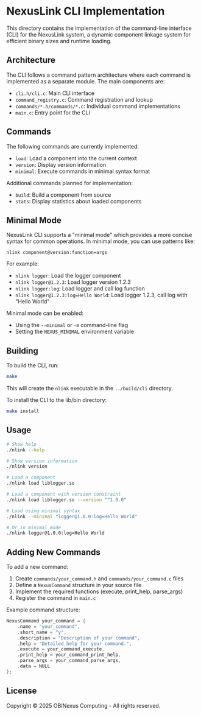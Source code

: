 # NexusLink CLI Implementation

This directory contains the implementation of the command-line interface (CLI) for the NexusLink system, a dynamic component linkage system for efficient binary sizes and runtime loading.

## Architecture

The CLI follows a command pattern architecture where each command is implemented as a separate module. The main components are:

- `cli.h/cli.c`: Main CLI interface
- `command_registry.c`: Command registration and lookup
- `commands/*.h/commands/*.c`: Individual command implementations
- `main.c`: Entry point for the CLI

## Commands

The following commands are currently implemented:

- `load`: Load a component into the current context
- `version`: Display version information
- `minimal`: Execute commands in minimal syntax format

Additional commands planned for implementation:

- `build`: Build a component from source
- `stats`: Display statistics about loaded components

## Minimal Mode

NexusLink CLI supports a "minimal mode" which provides a more concise syntax for common operations. In minimal mode, you can use patterns like:

```
nlink component@version:function=args
```

For example:
- `nlink logger`: Load the logger component
- `nlink logger@1.2.3`: Load logger version 1.2.3
- `nlink logger:log`: Load logger and call log function
- `nlink logger@1.2.3:log=Hello World`: Load logger 1.2.3, call log with "Hello World"

Minimal mode can be enabled:
- Using the `--minimal` or `-m` command-line flag
- Setting the `NEXUS_MINIMAL` environment variable

## Building

To build the CLI, run:

```bash
make
```

This will create the `nlink` executable in the `../build/cli` directory.

To install the CLI to the lib/bin directory:

```bash
make install
```

## Usage

```bash
# Show help
./nlink --help

# Show version information
./nlink version

# Load a component
./nlink load liblogger.so

# Load a component with version constraint
./nlink load liblogger.so --version "^1.0.0"

# Load using minimal syntax
./nlink --minimal "logger@1.0.0:log=Hello World"

# Or in minimal mode
./nlink logger@1.0.0:log=Hello World
```

## Adding New Commands

To add a new command:

1. Create `commands/your_command.h` and `commands/your_command.c` files
2. Define a `NexusCommand` structure in your source file
3. Implement the required functions (execute, print_help, parse_args)
4. Register the command in `main.c`

Example command structure:

```c
NexusCommand your_command = {
    .name = "your_command",
    .short_name = "y",
    .description = "Description of your command",
    .help = "Detailed help for your command.",
    .execute = your_command_execute,
    .print_help = your_command_print_help,
    .parse_args = your_command_parse_args,
    .data = NULL
};
```

## License

Copyright © 2025 OBINexus Computing - All rights reserved.